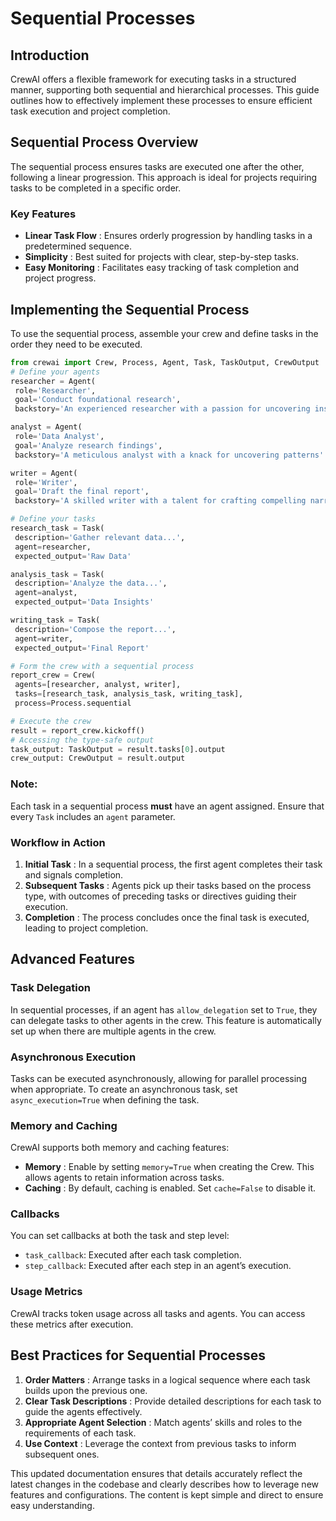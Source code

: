 # Sequential Processes

## Introduction
CrewAI offers a flexible framework for executing tasks in a structured manner, supporting both sequential and hierarchical processes. This guide outlines how to effectively implement these processes to ensure efficient task execution and project completion.
## Sequential Process Overview
The sequential process ensures tasks are executed one after the other, following a linear progression. This approach is ideal for projects requiring tasks to be completed in a specific order.
### Key Features
  * **Linear Task Flow** : Ensures orderly progression by handling tasks in a predetermined sequence.
  * **Simplicity** : Best suited for projects with clear, step-by-step tasks.
  * **Easy Monitoring** : Facilitates easy tracking of task completion and project progress.


## Implementing the Sequential Process
To use the sequential process, assemble your crew and define tasks in the order they need to be executed.
```python
from crewai import Crew, Process, Agent, Task, TaskOutput, CrewOutput
# Define your agents
researcher = Agent(
 role='Researcher',
 goal='Conduct foundational research',
 backstory='An experienced researcher with a passion for uncovering insights'

analyst = Agent(
 role='Data Analyst',
 goal='Analyze research findings',
 backstory='A meticulous analyst with a knack for uncovering patterns'

writer = Agent(
 role='Writer',
 goal='Draft the final report',
 backstory='A skilled writer with a talent for crafting compelling narratives'

# Define your tasks
research_task = Task(
 description='Gather relevant data...', 
 agent=researcher, 
 expected_output='Raw Data'

analysis_task = Task(
 description='Analyze the data...', 
 agent=analyst, 
 expected_output='Data Insights'

writing_task = Task(
 description='Compose the report...', 
 agent=writer, 
 expected_output='Final Report'

# Form the crew with a sequential process
report_crew = Crew(
 agents=[researcher, analyst, writer],
 tasks=[research_task, analysis_task, writing_task],
 process=Process.sequential

# Execute the crew
result = report_crew.kickoff()
# Accessing the type-safe output
task_output: TaskOutput = result.tasks[0].output
crew_output: CrewOutput = result.output

```

### Note:
Each task in a sequential process **must** have an agent assigned. Ensure that every `Task` includes an `agent` parameter.
### Workflow in Action
  1. **Initial Task** : In a sequential process, the first agent completes their task and signals completion.
  2. **Subsequent Tasks** : Agents pick up their tasks based on the process type, with outcomes of preceding tasks or directives guiding their execution.
  3. **Completion** : The process concludes once the final task is executed, leading to project completion.


## Advanced Features
### Task Delegation
In sequential processes, if an agent has `allow_delegation` set to `True`, they can delegate tasks to other agents in the crew. This feature is automatically set up when there are multiple agents in the crew.
### Asynchronous Execution
Tasks can be executed asynchronously, allowing for parallel processing when appropriate. To create an asynchronous task, set `async_execution=True` when defining the task.
### Memory and Caching
CrewAI supports both memory and caching features:
  * **Memory** : Enable by setting `memory=True` when creating the Crew. This allows agents to retain information across tasks.
  * **Caching** : By default, caching is enabled. Set `cache=False` to disable it.


### Callbacks
You can set callbacks at both the task and step level:
  * `task_callback`: Executed after each task completion.
  * `step_callback`: Executed after each step in an agent’s execution.


### Usage Metrics
CrewAI tracks token usage across all tasks and agents. You can access these metrics after execution.
## Best Practices for Sequential Processes
  1. **Order Matters** : Arrange tasks in a logical sequence where each task builds upon the previous one.
  2. **Clear Task Descriptions** : Provide detailed descriptions for each task to guide the agents effectively.
  3. **Appropriate Agent Selection** : Match agents’ skills and roles to the requirements of each task.
  4. **Use Context** : Leverage the context from previous tasks to inform subsequent ones.


This updated documentation ensures that details accurately reflect the latest changes in the codebase and clearly describes how to leverage new features and configurations. The content is kept simple and direct to ensure easy understanding.